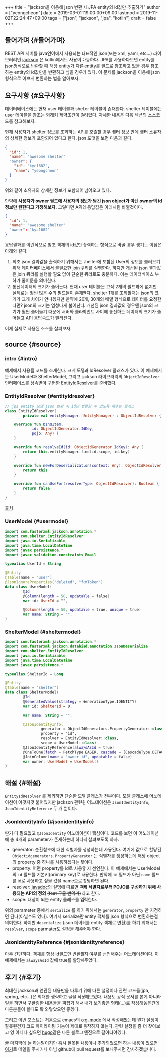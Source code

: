 +++
title = "jackson을 이용해 json 변환 시 JPA entity의 id값만 추출하기"
author = ["yeongcheon"]
date = 2019-03-01T19:00:00+09:00
lastmod = 2019-11-02T22:24:47+09:00
tags = ["json", "jackson", "jpa", "kotlin"]
draft = false
+++

## 들어가며 {#들어가며}

REST API 서버를 java언어에서 사용되는 대표적인 json(또는 xml, yaml, etc...) 라이브러리인 [jackson](https://github.com/FasterXML/jackson) 은 kotlin에서도 사용이 가능하다.
JPA를 사용하다보면 entity를 json형식으로 반환할 때 해당 entity가 다른 entity를 필드로 참조하고 있을 경우 참조하는 entity의 id값만을 반환하고 싶을 경우가 있다.
이 문제를 jackson을 이용해  json형식으로 이쁘게 변환하는 법을 알아보자.


## 요구사항 {#요구사항}

데이터베이스에는 현재 user 테이블과 shelter 테이블이 존재한다. shelter 테이블에는 user 테이블을 참조는 외래키 제약조건이 걸려있다. 자세한 내용은 다음 섹션의 소스코드를 참고해보자.

현재 사용자가 shelter 정보를 조회하는 API를 호출할 경우 쉘터 정보 안에 쉘터 소유자의 상세한 정보가 포함되어 있다고 한다. json 포맷을 보면 다음과 같다.

```json
{
  "id": 1,
  "name": "awesome shelter"
  "owner": {
	"id": "kyc1682",
	"name": "yeongcheon"
  }
}
```

위와 같이 소유자의 상세한 정보가 포함되어 넘어오고 있다.

만약에 **사용자가 owner 필드에 사용자의 정보가 담긴 json object가 아닌 owner의 id 정보만 원한다고 가정해보자.**
그렇다면 API의 응답값은 아래처럼 바뀔것이다.

```json
{
  "id": 1,
  "name": "awesome shelter"
  "owner": "kyc1682"
}
```

응답결과를 이런식으로 참조 객체의 id값만 출력하는 형식으로 바꿀 경우 생기는 이점은 아래와 같다.

1.  최초 json 결과값을 출력하기 위해서는 shelter에 포함된 User의 정보를 불러오기 위해 데이터베이스에서 불필요한 join 쿼리를 실행한다.
    하지만 개선된 json 결과값은 join 쿼리를 실행할 필요 없이 단순한 쿼리로도 충분하다. 이는 데이터베이스 부하가 줄어듦을 의미한다.
2.  통신데이터의 크기가 줄어든다. 현재 user 테이블은 고작 2개의 필드밖에 없지만 실제로는 훨씬 많은 수의 필드들이 존재한다.
    shelter 1개를 조회할때는 json의 크기가 크게 차이가 안나겠지만 만약에 20개, 30개의 배열 형식으로 데이터를 요청한다면? json의 크기는 엄청나게 불어난다.
    개선된 json 결과값의 경우엔 json의 크기가 훨씬 줄어들기 때문에 서버와 클라이언트 사이에 통신하는 데이터의 크기가 줄어들고 API 응답속도가 빨라진다.

이제 실제로 사용된 소스를 살펴보자.


## source {#source}


### intro {#intro}

예제에서 사용될 코드를 소개한다. 크게 모델과 IdResolver 클래스가 있다.
이 예제에서는 UserModel과 ShelterModel, 그리고 jackson 라이브러리의 `ObjectIdResolver` 인터페이스를 상속받아 구현한 EntityIdResolver를 준비했다.


### EntityIdResolver {#entityidresolver}

```kotlin
// jpa entity 모델 json 변환 시 id만 반환할 수 있도록 해주는 클래스
class EntityIdResolver(
		private val entityManager: EntityManager) : ObjectIdResolver {

	override fun bindItem(
			id: ObjectIdGenerator.IdKey,
			pojo: Any) {
	}

	override fun resolveId(id: ObjectIdGenerator.IdKey): Any {
		return this.entityManager.find(id.scope, id.key)
	}

	override fun newForDeserialization(context: Any): ObjectIdResolver {
		return this
	}

	override fun canUseFor(resolverType: ObjectIdResolver): Boolean {
		return false
	}
}
```

[출처](https://stackoverflow.com/questions/44007188/deserialize-json-with-spring-unresolved-forward-references-jackson-exception)


### UserModel {#usermodel}

```kotlin
import com.fasterxml.jackson.annotation.*
import com.shelter.EntityIdResolver
import java.io.Serializable
import java.time.LocalDateTime
import javax.persistence.*
import javax.validation.constraints.Email

typealias UserId = String

@Entity
@Table(name = "user")
@JsonIgnoreProperties("deleted", "fcmToken")
data class UserModel(
		@Id
		@Column(length = 50, updatable = false)
		var id: UserId = "",

		@Column(length = 50, updatable = true, unique = true)
		var name: String = "",
)

```


### ShelterModel {#sheltermodel}

```kotlin
import com.fasterxml.jackson.annotation.*
import com.fasterxml.jackson.databind.annotation.JsonDeserialize
import com.shelter.EntityIdResolver
import java.io.Serializable
import java.time.LocalDateTime
import javax.persistence.*

typealias ShelterId = Long

@Entity
@Table(name = "shelter")
data class ShelterModel(
		@Id
		@GeneratedValue(strategy = GenerationType.IDENTITY)
		var id: ShelterId = 0,

		var name: String = "",

		@JsonIdentityInfo(
				generator = ObjectIdGenerators.PropertyGenerator::class,
				property = "id",
				resolver = EntityIdResolver::class,
				scope = UserModel::class)
		@JsonIdentityReference(alwaysAsId = true)
		@OneToOne(fetch = FetchType.EAGER, cascade = [CascadeType.DETACH], orphanRemoval = false)
		@JoinColumn(name = "owner_id", updatable = false)
		var owner: UserModel = UserModel()
)
```


## 해설 {#해설}

`EntityIdResolver` 를 제외하면 단순한 모델 클래스가 전부이다.
모델 클래스에 어노테이션이 이것저것 붙어있지만 jackson 관련된 어노테이션은 `JsonIdentityInfo`, `JsonIdentityReference` 두 개 뿐이다.


### JsonIdentityInfo {#jsonidentityinfo}

딴거 다 필요없고 `@JsonIdentity` 어노테이션이 핵심이다.
코드를 보면 이 어노테이션에 총 4개의 parameter가 존재하는데 하나씩 살펴보도록 하자.

-   generator: 순환참조에 대한 식별자를 생성하는데 사용된다.
    여기에 값으로 할당된 `Objectidgenerators.PropertyGenerator` 는 식별자를 생성하는데 해당 object의 property 중 하나를 사용하겠다는 뜻이다.
-   property: 어떤 property를 id로 사용할 지 선언한다. 이 예제에서는 UserModel의 `id` 필드를 기본키(primary key)로 사용한다.
    만약에 `id` 필드가 아닌 `name` 필드를 id로 사용하고 싶을 값을 name으로 할당하면 된다.
-   resolver: [javadoc](https://fasterxml.github.io/jackson-annotations/javadoc/2.4/com/fasterxml/jackson/annotation/ObjectIdResolver.html)의 설명에 따르면 **객제 식별자로부터 POJO를 구성하기 위해 사용되는 API의 정의** ~~(feat 구글 번역기)~~ 라고 한다.
-   scope: 대상이 되는 entity 클래스를 입력한다.

위의 parameter 중에서 `serialize` 를 하기 위해서는 `generator`, `property` 만 지정하면 된다(아닐수도 있다). 여기서 serialize란 entity 객체를 json 형식으로 변환하는걸 의미한다.
하지만 `deserialize` (json 데이터를 entity 객체로 변환)를 하기 위해서는 `resolver`, `scope` parmater도 설정을 해주어야 한다.


### JsonIdentityReference {#jsonidentityreference}

아주 간단하다. 객체를 항상 id필드만 반환할지 여부를 선언해주는 어노테이션이다. 이 예제에서는 `alwaysAsId` 값에 true를 할당해주었다.


## 후기 {#후기}

최대한 jackson과 연관된 내용만을 다루기 위해 다른 설정이나 관련 코드들(jpa, spring, etc...)은 최대한 생략하고 글을 작성해보았다.
내용도 공식 문서를 본게 아니라 일을 하면서 구글링한 내용들을 짜집기 해서 내가 보기좋은 형태(...)로 작성해놓은건데 다른분들이 볼때도 확 와닿았으면 좋겠다.

그리고 이번 포스트는 처음으로 emacs의 [org-mode](https://orgmode.org/) 에서 작성해봤는데 뭔가 설정이 잘못된건지 코드 하이라이팅 기능이 제대로 동작하지 않는다.
관련 설정을 좀 더 찾아보고 영 아니다 싶으면 [hugo](https://gohugo.io)같은 다른 블로그 엔진으로 갈아타야겠다.

글 마지막에 늘 하는말이지만 혹시 잘못된 내용이나 추가되었으면 하는 내용이 있으면 [여기](mailto:kyc1682@gmail.com)로 메일을 주시거나 아님 github에 pull request를 보내주시면 감사하겠습니다.
